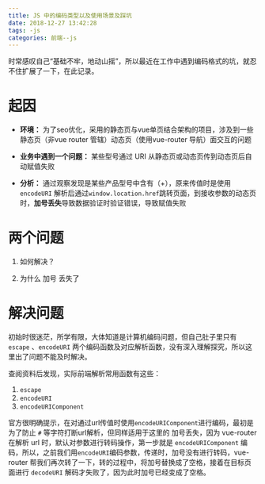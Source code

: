 ```yaml
---
title: JS 中的编码类型以及使用场景及踩坑
date: 2018-12-27 13:42:28
tags: -js
categories: 前端--js
---
```


时常感叹自己“基础不牢，地动山摇”，所以最近在工作中遇到编码格式的坑，就忍不住扩展了一下，在此记录。

<!-- more -->

# 起因

* **环境：** 为了seo优化，采用的静态页与vue单页结合架构的项目，涉及到一些静态页（非vue router 管辖）动态页（使用vue-router 导航）面交互的问题

* **业务中遇到一个问题：** 某些型号通过 URI 从静态页或动态页传到动态页后自动赋值失败

* **分析：** 通过观察发现是某些产品型号中含有（+），原来传值时是使用 `encodeURI` 解析后通过`window.location.href`跳转页面，到接收参数的动态页时，**加号丢失**导致数据验证时验证错误，导致赋值失败

# 两个问题

1. 如何解决？

2. 为什么 加号 丢失了

# 解决问题

初始时很迷茫，所学有限，大体知道是计算机编码问题，但自己肚子里只有 `escape` 、`encodeURI` 两个编码函数及对应解析函数，没有深入理解探究，所以这里出了问题不能及时解决。

查阅资料后发现，实际前端解析常用函数有这些：

1. `escape`
2. `encodeURI`
3. `encodeURIComponent`

官方很明确提示，在对通过url传值时使用`encodeURIComponent`进行编码，最初是为了防止 `#` 等字符打断url解析，但同样适用于这里的 加号丢失，因为 vue-router 在解析 url 时，默认对参数进行转码操作，第一步就是 `encodeURIComponent` 编码，所以，之前我们用`encodeURI`编码参数，传递时，加号没有进行转码，vue-router 帮我们再次转了一下，转的过程中，将加号替换成了空格，接着在目标页面进行 `decodeURI` 解码才失败了，因为此时加号已经变成了空格。